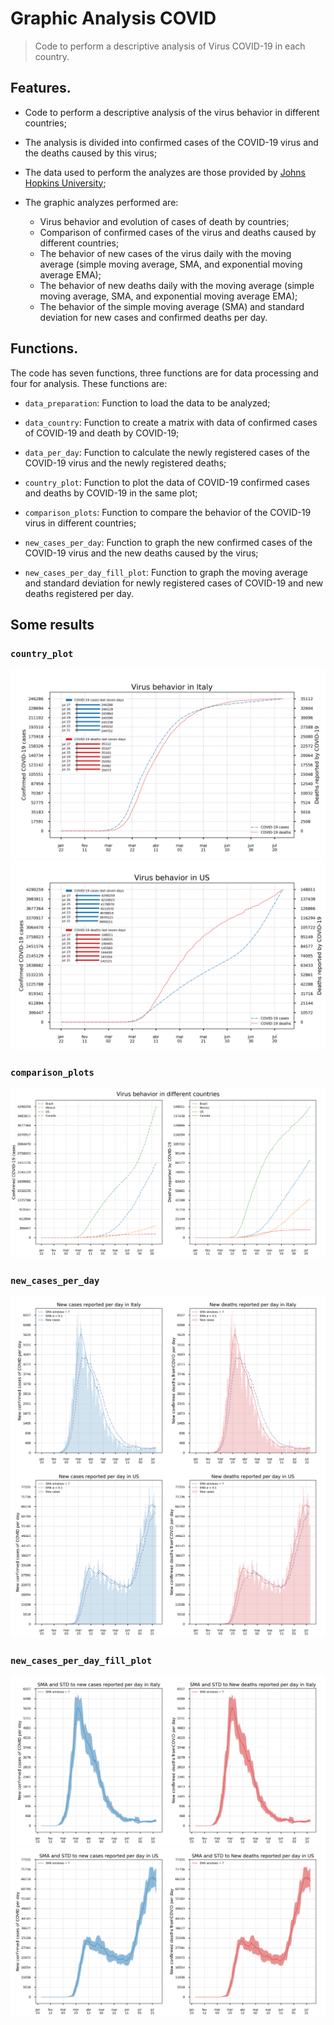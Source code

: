 # Graphic Analysis COVID

> Code to perform a descriptive analysis of Virus COVID-19 in each country.

## Features.

- Code to perform a descriptive analysis of the virus behavior in different countries;

- The analysis is divided into confirmed cases of the COVID-19 virus and the deaths caused by this virus;

- The data used to perform the analyzes are those provided by [Johns Hopkins University](https://github.com/CSSEGISandData/COVID-19);

- The graphic analyzes performed are:

  - Virus behavior and evolution of cases of death by countries;
  - Comparison of confirmed cases of the virus and deaths caused by different countries;
  - The behavior of new cases of the virus daily with the moving average (simple moving average, SMA, and exponential moving average EMA);
  - The behavior of new deaths daily with the moving average (simple moving average, SMA, and exponential moving average EMA);
  - The behavior of the simple moving average (SMA) and standard deviation for new cases and confirmed deaths per day.

## Functions.

The code has seven functions, three functions are for data processing and four for analysis. These functions are:

- `data_preparation`: Function to load the data to be analyzed;

- `data_country`: Function to create a matrix with data of confirmed cases of COVID-19 and death by COVID-19;

- `data_per_day`: Function to calculate the newly registered cases of the COVID-19 virus and the newly registered deaths;

- `country_plot`: Function to plot the data of COVID-19 confirmed cases and deaths by COVID-19 in the same plot;

- `comparison_plots`: Function to compare the behavior of the COVID-19 virus in different countries;

- `new_cases_per_day`: Function to graph the new confirmed cases of the COVID-19 virus and the new deaths caused by the virus;

- `new_cases_per_day_fill_plot`: Function to graph the moving average and standard deviation for newly registered cases of COVID-19 and new deaths registered per day.

## Some results

### **`country_plot`**

![Italy](Countries/Italy.png) ![US](Countries/US.png)

### **`comparison_plots`**

![](Comparison/BrazilMexicoUSCanada.png)

### **`new_cases_per_day`**

![Italy](New_cases_per_day/Italy.png) ![US](New_cases_per_day/US.png)

### **`new_cases_per_day_fill_plot`**

![Italy](New_cases_fill_plot/Italy.png) ![US](New_cases_fill_plot/US.png)
